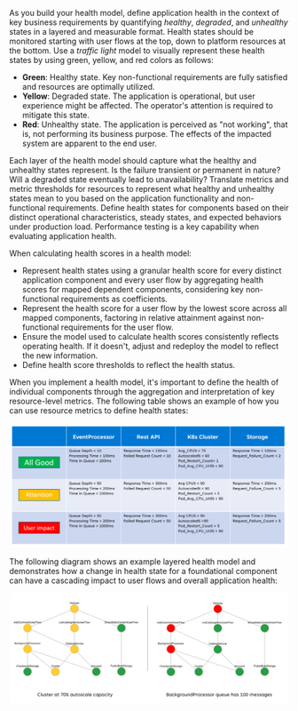 As you build your health model, define application health in the context of key business requirements by quantifying *healthy*, *degraded*, and *unhealthy* states in a layered and measurable format. Health states should be monitored starting with user flows at the top, down to platform resources at the bottom. Use a *traffic light* model to visually represent these health states by using green, yellow, and red colors as follows:

- **Green**: Healthy state. Key non-functional requirements are fully satisfied and resources are optimally utilized.
- **Yellow**: Degraded state. The application is operational, but user experience might be affected. The operator's attention is required to mitigate this state.
- **Red**: Unhealthy state. The application is perceived as "not working", that is, not performing its business purpose. The effects of the impacted system are apparent to the end user.

Each layer of the health model should capture what the healthy and unhealthy states represent. Is the failure transient or permanent in nature? Will a degraded state eventually lead to unavailability? Translate metrics and metric thresholds for resources to represent what healthy and unhealthy states mean to you based on the application functionality and non-functional requirements. Define health states for components based on their distinct operational characteristics, steady states, and expected behaviors under production load. Performance testing is a key capability when evaluating application health.

When calculating health scores in a health model:

- Represent health states using a granular health score for every distinct application component and every user flow by aggregating health scores for mapped dependent components, considering key non-functional requirements as coefficients.
- Represent the health score for a user flow by the lowest score across all mapped components, factoring in relative attainment against non-functional requirements for the user flow.
- Ensure the model used to calculate health scores consistently reflects operating health. If it doesn't, adjust and redeploy the model to reflect the new information.
- Define health score thresholds to reflect the health status.

When you implement a health model, it's important to define the health of individual components through the aggregation and interpretation of key resource-level metrics. The following table shows an example of how you can use resource metrics to define health states:

![Table showing health states for a layered health model.](../media/mission-critical-example-health-definitions.png)

The following diagram shows an example layered health model and demonstrates how a change in health state for a foundational component can have a cascading impact to user flows and overall application health:

![Diagram showing a sample layered health model with cascading heath states.](../media/mission-critical-example-fault-states.png)
